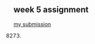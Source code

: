 ## week 5 assignment


[my submission](https://repl.it/@Akinwalexander/week-5-assement#main.py)
                
8273.
